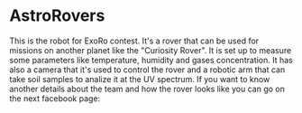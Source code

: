 # AstroRovers
This is the robot for ExoRo contest.
It's a rover that can be used for missions on another planet like the "Curiosity Rover". It is set up to measure some parameters like temperature, humidity and gases concentration. It has also a camera that it's used to control the rover and a robotic arm that can take soil samples to analize it at the UV spectrum. If you want to know another details about the team and how the rover looks like you can go on the next facebook page: 

